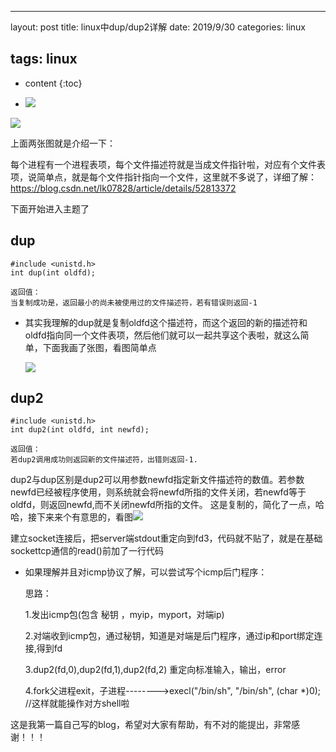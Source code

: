 



---



layout: post
title:  linux中dup/dup2详解
date:   2019/9/30
categories: linux

tags: linux
---

* content
{:toc}
- ![](images\dup\file.png)

![](images\dup\file-1.png)

上面两张图就是介绍一下：

每个进程有一个进程表项，每个文件描述符就是当成文件指针啦，对应有个文件表项，说简单点，就是每个文件指针指向一个文件，这里就不多说了，详细了解：<https://blog.csdn.net/lk07828/article/details/52813372>

下面开始进入主题了

## dup

```
#include <unistd.h>
int dup(int oldfd);

返回值：
当复制成功是，返回最小的尚未被使用过的文件描述符，若有错误则返回-1
```

- 其实我理解的dup就是复制oldfd这个描述符，而这个返回的新的描述符和oldfd指向同一个文件表项，然后他们就可以一起共享这个表啦，就这么简单，下面我画了张图，看图简单点

  ![](images\dup\dup.png)



## dup2

```
#include <unistd.h>
int dup2(int oldfd, int newfd);

返回值： 
若dup2调用成功则返回新的文件描述符，出错则返回-1. 
```

dup2与dup区别是dup2可以用参数newfd指定新文件描述符的数值。若参数newfd已经被程序使用，则系统就会将newfd所指的文件关闭，若newfd等于oldfd，则返回newfd,而不关闭newfd所指的文件。 这是复制的，简化了一点，哈哈，接下来来个有意思的，看图![](D:\blog\新建文件夹\dup\dup2.png)

建立socket连接后，把server端stdout重定向到fd3，代码就不贴了，就是在基础sockettcp通信的read()前加了一行代码

- 如果理解并且对icmp协议了解，可以尝试写个icmp后门程序：

  思路：

  1.发出icmp包(包含 秘钥 ，myip，myport，对端ip)

  2.对端收到icmp包，通过秘钥，知道是对端是后门程序，通过ip和port绑定连接,得到fd

  3.dup2(fd,0),dup2(fd,1),dup2(fd,2)	重定向标准输入，输出，error

  4.fork父进程exit，子进程-------->execl("/bin/sh", "/bin/sh", (char *)0);	//这样就能操作对方shell啦



这是我第一篇自己写的blog，希望对大家有帮助，有不对的能提出，非常感谢！！！

